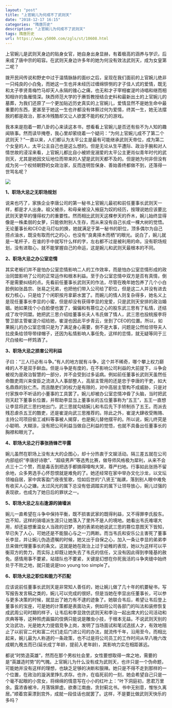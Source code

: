 ```yaml
---
layout: "post"
title: "上官婉儿为何成不了武则天"
date: "2018-12-17 16:15"
categories: "隋唐历史"
description: "上官婉儿为何成不了武则天"
tags: 隋唐历史
url: https://www.y5000.com/zgls/st/10608.html
---
```






上官婉儿是武则天身边的贴身女官，她自身出身显赫，有着极高的涵养与学识，后来成了唐中宗的昭容。在武则天身边许多年的她为何没有效法武则天，成为女皇第二呢？

拨开民间传说和野史中过于温情脉脉的面纱之后，呈现在我们面前的上官婉儿绝非一只纯良的小白兔，而她这一生也并未经历过缠绵悱恻的才子佳人式的爱情，既无和太子李贤青梅竹马却天人永隔的锥心之痛，也无和才子宰相崔湜吟诗唱和继而相知相许的鱼雁情深。陕西师范大学的于赓哲教授结合史料和最新出土的上官婉儿的墓葬，为我们还原了一个更加贴近历史真实的上官婉儿，爱情显然不是她生命中最重要的东西，更甚至于她这一生也许都没有体察过何为爱情，终其一生，她无法摆脱的都是政治，那冰冷残酷却又让人欲罢不能的权力的游戏。

我本来是抱着一颗八卦的心来读这本书，想看看上官婉儿是否还有些不为人知的趣闻轶事。然而读毕掩卷，我心里却萦绕着一个疑问：“为何上官婉儿成不了第二个武则天？”一直以来，人们都认为太平公主是最有可能继承武则天帝位，成为第二个女皇的人，太平公主自己也是这么想的。但是无论从生平遭际、政治手腕和对人情世故的浸淫来看，上官婉儿都比自小被娇宠溺爱的太平公主更肖似青年时代的武则天，尤其是她因文坛地位而带来的人望是武则天都不及的。但是她为何非但没有成为另一个权倾朝野的女政治家，反而连明哲保身、善始善终都做不到，还落得一世骂名呢？

![](https://img.y5000.com/uploads/allimg/170114/093051D26-0.jpg)

**1、职场大忌之无职场规划**

说来也巧了，家族企业李唐公司的第一秘书上官婉儿最初和前任董事长武则天一样，都是才人出身。祖父被杀，和母亲被没入掖庭为奴的经历，按理说她应该要比武则天更早的懂得权力的重要性。然而相比武则天这棵参天的乔木，婉儿始终显得像是一株柔弱的女萝，只能依附别人生存，而从来没有自己长成一棵大树的觉悟。无论董事长和CEO走马灯似的换，她就满足于第一秘书的职位，顶多偶尔为自己捞点油水，既没有取而代之的心，也没有“良禽择木而栖”的眼光。说白了，婉儿就是一笔杆子，在谁的手中就写什么样的字，左右都不过是被利用的命。没有职场规划，没有进取心，就不能掌握自己的命运，这是婉儿和武则天最根本的不同。

**2、职场大忌之办公室恋情**

其实老板们并不是怕办公室恋情影响二人的工作效率，而是怕办公室恋情形成的政治同盟影响了公司的正常运作和根本利益。至于办公室恋情中双方是否有真情，倒不是需要纠结的点。先看前任董事长武则天的作法，尽管在晚年她包养了几个小白脸例如张昌宗、张易之兄弟，也把他们带入公司给了职位，但是这二人并没有进去权力核心，只是给了个闲职按月拿薪水罢了。而婉儿的情人则复杂得多，她名义上是现任董事长李显的小蜜，但是却没有获得李显的宠爱，只是武则天安排的政治婚姻。她如果找个小白脸便也罢了，偏偏和有篡位之心的股东武三思有了私情，还结成了攻守同盟。她把武三思介绍给董事长夫人韦氏做了情人，武三思也投桃报李将警卫部主管崔湜介绍给她，崔湜也因此平步青云，坐到了CEO的位置。所以，如果婉儿的办公室恋情只是为了满足身心需要，倒不是大事，问题是公然给领导夫人拉皮条给领导带绿帽子，还因为私情影响人事任免，这样的恋情，就无疑等同于三尺白绫和一杯鸩酒了。

**3、职场大忌之损害公司利益**

子曰：“三人行必有斗争。”有人的地方就有斗争，这个并不稀奇，哪个攀上权力巅峰的人不是双手鲜血。但是斗争是有度的，在不影响公司利益的大前提下，斗争会被视为是政治智慧的一部分，并不会受到过多诟病。例如前任董事长武则天虽然任命酷吏周兴来俊臣之流进入人事部整人，高层主管用的还是忠于李唐的干吏，如大名鼎鼎的狄仁杰。而且酷吏们的权力是有限的，对中高层主管构不成威胁，只是对付家族中不听话的小董事的工具罢了。婉儿却被办公室恋情冲昏了头脑，当时把武则天赶下董事长位置，并帮助李显当上董事长的五位董事称为“五王”，五王一直想让李显将武三思扫地出门，武三思就勾结婉儿和韦后先下手矫制杀了五王。而派去残忍虐杀五王的酷吏，还是崔湜向武三思推荐的。除此之外，崔湜大肆收受贿赂、主持公司项目偷工减料等事被人揭穿，也是婉儿替他摆平的。所以说，婉儿终究是小聪明、大糊涂，没有把公司利益当做自己利益的觉悟，也就不具备出任董事长的胸襟和眼光了。

**4、职场大忌之行事张扬锋芒毕露**

婉儿虽然在职场上没有太大的企图心，却十分热衷于文娱活动。隔三差五就在公司内部组织“李唐好诗歌”、“超级男声”等选秀比赛，做导师风格极为犀利，从来不会点三十二个赞，而是毒舌到把选手都搞得嚎啕大哭，尊严扫地。行事如此张扬不留余地，众多男选手心怀怨恨就是难免的了。她还经常在家中举办文化沙龙，以文坛领袖自居，家中宾客盈门夜夜笙歌，恰如后世的“八贤王”胤禩，落到别人眼中难免有收买人心之嫌。太过风光的属下总没有低调踏实的属下让领导放心，婉儿过强的表现欲，也成为了她日后的罪状之一。

**5、职场大忌之左右逢源的骑墙派**

婉儿一直希望在斗争中保持平衡，既不损害武家的既得利益，又不得罪李氏股东。岂不知，这样的骑墙派生涯只让她落入了里外不是人的境地。她看出韦氏难堪大用，却还妄想重温女人当政的旧梦，她的表弟劝她说武三思的篡位意图天下皆知，早已失了人心，可她还是不能狠心与之一刀两断。而当韦氏和安乐公主害死了董事长李显，并让婉儿伪造遗嘱的时候，她又出于自保之心，加入一条让李显的弟弟李旦来做代理董事长的条文。这就是她在政治上过于幼稚的表现，她以为这样可以平衡双方的势力，而实际上却既让她失去了韦氏的信任，又没有因此得到李隆基的赦免。感情用事不要紧，站错队也不要紧，关键是幻想在你死我活的斗争夹缝中始终处于不败之地，就只能说是too
young too simple了。

**6、职场大忌之职位和能力不匹配**

应该说前任董事长武则天是非常知人善任的，她让婉儿做了几十年的机要秘书，写写报告发言稿之类的，婉儿可以完成的很好。但是当她在李显出任董事长，可以参与更多决策的时候，就显出了她力有不逮的迹象了。她联合韦后，希望让韦后登上董事长的宝座，可是她的计策都是表面功夫，例如将公司各部门的叫法和装修恢复成武周公司时期的样子，让韦后和李显效仿武则天和李治一起出席大的公司活动和庆典等等，这种照虎画猫的伎俩只能说是雕虫小技，于根本无益。不说武则天别的文治武功，光是她大力提倡竞争上岗，发明了当场面试和笔试选拔人才，有效地阻止了以前官二代和富二代们走后门进公司的办法，就流传千年，沿用至今。而相比起来，婉儿最为人称道的一条政策，也不过是将公司员工的工作时间从早八晚六改成朝九晚五而已(延长成丁年龄，提前入老年龄)，其影响力实在相距甚远。

都说“时势造英雄”，然而在那个男权社会里，女性要想取得一席之地，需要的是“英雄造时势”的气魄。上官婉儿为什么没有成为武则天，也许只是一个伪命题，可能她并没有这样的理想，也缺乏足够的决断和狠辣。她只是不得不走到那样的一个位置，在政治的漩涡里挣扎求存。也许，在临死前的一刻，她会希望自己只是一个毫不起眼的小宫女，将绵绵的情意写在小小的红叶上：“叶下洞庭初，思君万里余。露浓香被冷，月落锦屏虚。欲奏江南曲，贪封蓟北书。书中无别意，惟怅久离居。”顺着宫渠漂到宫外，成就一段佳话也就罢了。这样，不是要比做武则天快乐的多吗？
